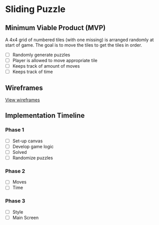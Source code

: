 # Sliding Puzzle

## Minimum Viable Product (MVP)

A 4x4 grid of numbered tiles (with one missing) is arranged randomly at start of game. The goal is to move the tiles to get the tiles in order.

- [ ] Randomly generate puzzles
- [ ] Player is allowed to move appropriate tile
- [ ] Keeps track of amount of moves
- [ ] Keeps track of time

## Wireframes

[View wireframes](./docs/wireframes.md)


## Implementation Timeline

### Phase 1  

- [ ] Set-up canvas
- [ ] Develop game logic
 - [ ] Solved
 - [ ] Randomize puzzles

### Phase 2

- [ ] Moves
- [ ] Time

### Phase 3  

- [ ] Style
- [ ] Main Screen
